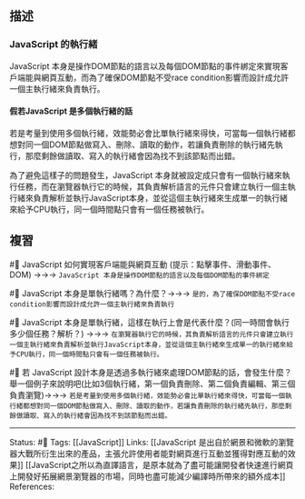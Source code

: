 
## 描述

### JavaScript 的執行緒
JavaScript 本身是操作DOM節點的語言以及每個DOM節點的事件綁定來實現客戶端能與網頁互動，而為了確保DOM節點不受race condition影響而設計成允許一個主執行緒來負責執行。



#### 假若JavaScript 是多個執行緒的話
若是考量到使用多個執行緒，效能勢必會比單執行緒來得快，可當每一個執行緒都想對同一個DOM節點做寫入、刪除、讀取的動作，若讓負責刪除的執行緒先執行，那麼剩餘做讀取、寫入的執行緒會因為找不到該節點而出錯。

為了避免這樣子的問題發生，JavaScript 本身就被設定成只會有一個執行緒來執行任務，而在瀏覽器執行它的時候，其負責解析語言的元件只會建立執行一個主執行緒來負責解析並執行JavaScript本身，並從這個主執行緒來生成單一的執行緒來給予CPU執行，同一個時間點只會有一個任務被執行。

## 複習
#🧠 JavaScript 如何實現客戶端能與網頁互動 (提示：點擊事件、滑動事件、DOM) ->->-> `JavaScript 本身是操作DOM節點的語言以及每個DOM節點的事件綁定`
<!--SR:!2022-06-24,3,250-->

#🧠 JavaScript 本身是單執行緒嗎？為什麼？->->-> `是的，為了確保DOM節點不受race condition影響而設計成允許一個主執行緒來負責執行`
<!--SR:!2022-06-24,3,250-->

#🧠  JavaScript 本身是單執行緒，這樣在執行上會是代表什麼？(同一時間會執行多少個任務？解析？) ->->-> `在瀏覽器執行它的時候，其負責解析語言的元件只會建立執行一個主執行緒來負責解析並執行JavaScript本身，並從這個主執行緒來生成單一的執行緒來給予CPU執行，同一個時間點只會有一個任務被執行。`
<!--SR:!2022-06-24,3,250-->

#🧠 若 JavaScript 設計本身是透過多執行緒來處理DOM節點的話，會發生什麼？ 舉一個例子來說明吧(比如3個執行緒，第一個負責刪除、第二個負責編輯、第三個負責瀏覽)->->-> `若是考量到使用多個執行緒，效能勢必會比單執行緒來得快，可當每一個執行緒都想對同一個DOM節點做寫入、刪除、讀取的動作，若讓負責刪除的執行緒先執行，那麼剩餘做讀取、寫入的執行緒會因為找不到該節點而出錯。`
<!--SR:!2022-06-24,3,250-->

---
Status: #🌱 
Tags:
[[JavaScript]]
Links:
[[JavaScript 是出自於網景和微軟的瀏覽器大戰所衍生出來的產品，主張允許使用者能對網頁進行互動並獲得對應互動的效果]]
[[JavaScript之所以為直譯語言，是原本就為了盡可能讓開發者快速進行網頁上開發好拓展網景瀏覽器的市場，同時也盡可能減少編譯時所帶來的額外成本]]
References: